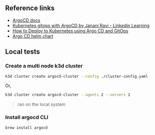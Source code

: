 ## Reference links

- [ArgoCD docs](https://argo-cd.readthedocs.io/en/stable/operator-manual/installation/)
- [Kubernetes gitops with ArgoCD by Janani Ravi - Linkedin Learning](https://www.linkedin.com/learning/kubernetes-gitops-with-argocd)
- [How to Deploy to Kubernetes using Argo CD and GitOps](https://www.digitalocean.com/community/tutorials/how-to-deploy-to-kubernetes-using-argo-cd-and-gitops)
- [Argo CD helm chart](https://github.com/argoproj/argo-helm/tree/main/charts/argo-cd)

## Local tests

### Create a multi node k3d cluster

```bash
k3d cluster create argocd-cluster --config ./cluster-config.yaml
```
Or,
```bash
k3d cluster create argocd-cluster --agents 2 --servers 1
```
> ran on the local system

### Install argocd CLI

```bash
brew install argocd
```
